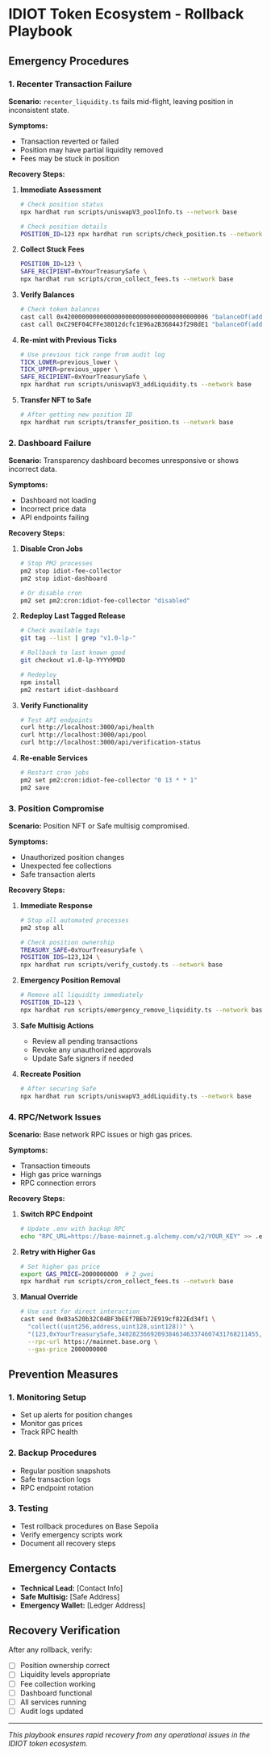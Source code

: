 # IDIOT Token Ecosystem - Rollback Playbook

## Emergency Procedures

### 1. Recenter Transaction Failure

**Scenario:** `recenter_liquidity.ts` fails mid-flight, leaving position in inconsistent state.

**Symptoms:**
- Transaction reverted or failed
- Position may have partial liquidity removed
- Fees may be stuck in position

**Recovery Steps:**

1. **Immediate Assessment**
   ```bash
   # Check position status
   npx hardhat run scripts/uniswapV3_poolInfo.ts --network base
   
   # Check position details
   POSITION_ID=123 npx hardhat run scripts/check_position.ts --network base
   ```

2. **Collect Stuck Fees**
   ```bash
   POSITION_ID=123 \
   SAFE_RECIPIENT=0xYourTreasurySafe \
   npx hardhat run scripts/cron_collect_fees.ts --network base
   ```

3. **Verify Balances**
   ```bash
   # Check token balances
   cast call 0x4200000000000000000000000000000000000006 "balanceOf(address)(uint256)" <OWNER> --rpc-url https://mainnet.base.org
   cast call 0xC29EF04CFFe38012dcfc1E96a2B368443f298dE1 "balanceOf(address)(uint256)" <OWNER> --rpc-url https://mainnet.base.org
   ```

4. **Re-mint with Previous Ticks**
   ```bash
   # Use previous tick range from audit log
   TICK_LOWER=previous_lower \
   TICK_UPPER=previous_upper \
   SAFE_RECIPIENT=0xYourTreasurySafe \
   npx hardhat run scripts/uniswapV3_addLiquidity.ts --network base
   ```

5. **Transfer NFT to Safe**
   ```bash
   # After getting new position ID
   npx hardhat run scripts/transfer_position.ts --network base
   ```

### 2. Dashboard Failure

**Scenario:** Transparency dashboard becomes unresponsive or shows incorrect data.

**Symptoms:**
- Dashboard not loading
- Incorrect price data
- API endpoints failing

**Recovery Steps:**

1. **Disable Cron Jobs**
   ```bash
   # Stop PM2 processes
   pm2 stop idiot-fee-collector
   pm2 stop idiot-dashboard
   
   # Or disable cron
   pm2 set pm2:cron:idiot-fee-collector "disabled"
   ```

2. **Redeploy Last Tagged Release**
   ```bash
   # Check available tags
   git tag --list | grep "v1.0-lp-"
   
   # Rollback to last known good
   git checkout v1.0-lp-YYYYMMDD
   
   # Redeploy
   npm install
   pm2 restart idiot-dashboard
   ```

3. **Verify Functionality**
   ```bash
   # Test API endpoints
   curl http://localhost:3000/api/health
   curl http://localhost:3000/api/pool
   curl http://localhost:3000/api/verification-status
   ```

4. **Re-enable Services**
   ```bash
   # Restart cron jobs
   pm2 set pm2:cron:idiot-fee-collector "0 13 * * 1"
   pm2 save
   ```

### 3. Position Compromise

**Scenario:** Position NFT or Safe multisig compromised.

**Symptoms:**
- Unauthorized position changes
- Unexpected fee collections
- Safe transaction alerts

**Recovery Steps:**

1. **Immediate Response**
   ```bash
   # Stop all automated processes
   pm2 stop all
   
   # Check position ownership
   TREASURY_SAFE=0xYourTreasurySafe \
   POSITION_IDS=123,124 \
   npx hardhat run scripts/verify_custody.ts --network base
   ```

2. **Emergency Position Removal**
   ```bash
   # Remove all liquidity immediately
   POSITION_ID=123 \
   npx hardhat run scripts/emergency_remove_liquidity.ts --network base
   ```

3. **Safe Multisig Actions**
   - Review all pending transactions
   - Revoke any unauthorized approvals
   - Update Safe signers if needed

4. **Recreate Position**
   ```bash
   # After securing Safe
   npx hardhat run scripts/uniswapV3_addLiquidity.ts --network base
   ```

### 4. RPC/Network Issues

**Scenario:** Base network RPC issues or high gas prices.

**Symptoms:**
- Transaction timeouts
- High gas price warnings
- RPC connection errors

**Recovery Steps:**

1. **Switch RPC Endpoint**
   ```bash
   # Update .env with backup RPC
   echo "RPC_URL=https://base-mainnet.g.alchemy.com/v2/YOUR_KEY" >> .env
   ```

2. **Retry with Higher Gas**
   ```bash
   # Set higher gas price
   export GAS_PRICE=2000000000  # 2 gwei
   npx hardhat run scripts/cron_collect_fees.ts --network base
   ```

3. **Manual Override**
   ```bash
   # Use cast for direct interaction
   cast send 0x03a520b32C04BF3bEEf7BEb72E919cf822Ed34f1 \
     "collect((uint256,address,uint128,uint128))" \
     "(123,0xYourTreasurySafe,340282366920938463463374607431768211455,340282366920938463463374607431768211455)" \
     --rpc-url https://mainnet.base.org \
     --gas-price 2000000000
   ```

## Prevention Measures

### 1. Monitoring Setup
- Set up alerts for position changes
- Monitor gas prices
- Track RPC health

### 2. Backup Procedures
- Regular position snapshots
- Safe transaction logs
- RPC endpoint rotation

### 3. Testing
- Test rollback procedures on Base Sepolia
- Verify emergency scripts work
- Document all recovery steps

## Emergency Contacts

- **Technical Lead:** [Contact Info]
- **Safe Multisig:** [Safe Address]
- **Emergency Wallet:** [Ledger Address]

## Recovery Verification

After any rollback, verify:
- [ ] Position ownership correct
- [ ] Liquidity levels appropriate
- [ ] Fee collection working
- [ ] Dashboard functional
- [ ] All services running
- [ ] Audit logs updated

---

*This playbook ensures rapid recovery from any operational issues in the IDIOT token ecosystem.*
